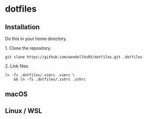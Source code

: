 # dotfiles

## Installation

Do this in your home directory.

1\. Clone the repository.

```shell
git clone https://github.com/wendellhu95/dotfiles.git .dotfiles
```

2\. Link files.

```shell
ln -fs .dotfiles/.vimrc .vimrc \
	&& ln -fs .dotfiles/.zshrc .zshrc
```

## macOS

## Linux / WSL

